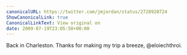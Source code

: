 ```yaml
---
canonicalURL: https://twitter.com/jmjordan/status/2728920724
ShowCanonicalLink: true
CanonicalLinkText: View original on
date: 2009-07-19T23:05:58+00:00
---
```

Back in Charleston. Thanks for making my trip a breeze, @eloiechthroi.